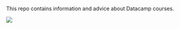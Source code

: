 This repo contains information and advice about Datacamp courses.

![](https://raw.githubusercontent.com/iese-bad/DataCamp/master/fig%201.jpg)
